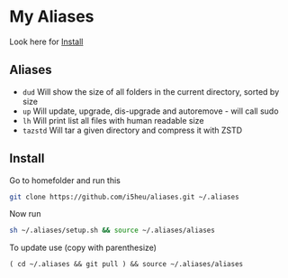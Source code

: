 # My Aliases

Look here for [Install](#Install)

## Aliases
- `dud` Will show the size of all folders in the current directory, sorted by size
- `up`  Will update, upgrade, dis-upgrade and autoremove - will call sudo
- `lh`  Will print list all files with human readable size
- `tazstd` Will tar a given directory and compress it with ZSTD

## Install
Go to homefolder and run this
```bash
git clone https://github.com/i5heu/aliases.git ~/.aliases
```
Now run 
```bash
sh ~/.aliases/setup.sh && source ~/.aliases/aliases
```

To update use (copy with parenthesize)
```base
( cd ~/.aliases && git pull ) && source ~/.aliases/aliases 
```
